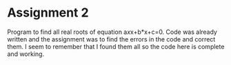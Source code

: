 Assignment 2
============

Program to find all real roots of equation a*x*x+b*x+c=0. Code was already written and the assignment was to find the errors in the code and correct them. I seem to remember that I found them all so the code here is complete and working.